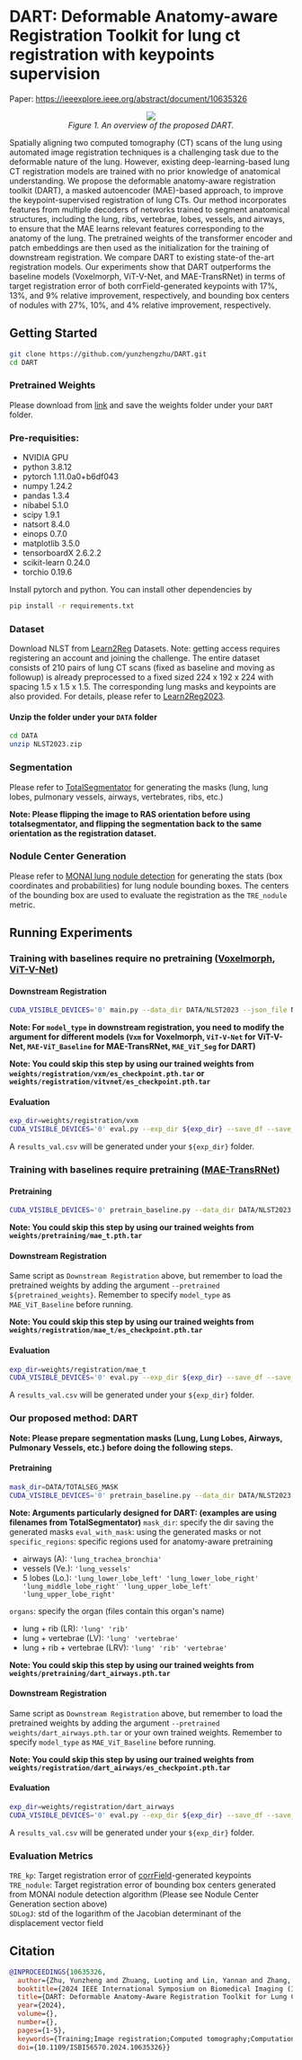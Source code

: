 # DART: Deformable Anatomy-aware Registration Toolkit for lung ct registration with keypoints supervision
Paper: https://ieeexplore.ieee.org/abstract/document/10635326
<p align="center">
    <img src="figs/overview.png"/> <br />
    <em> 
    Figure 1. An overview of the proposed DART.
    </em>
</p>

Spatially aligning two computed tomography (CT) scans of the lung using automated image registration techniques is a challenging task due to the deformable nature of the lung. However, existing deep-learning-based lung CT registration models are trained with no prior knowledge of anatomical understanding. We propose the deformable anatomy-aware registration toolkit (DART), a masked autoencoder (MAE)-based approach, to improve the keypoint-supervised registration of lung CTs. Our method incorporates features from multiple decoders of networks trained to segment anatomical structures, including the lung, ribs, vertebrae, lobes, vessels, and airways, to ensure that the MAE learns relevant features corresponding to the anatomy of the lung. The pretrained weights of the transformer encoder and patch embeddings are then used as the initialization for the training of downstream registration. We compare DART to existing state-of the-art registration models. Our experiments show that DART outperforms the baseline models (Voxelmorph, ViT-V-Net, and MAE-TransRNet) in terms of target registration error of both corrField-generated keypoints with 17%, 13%, and 9% relative improvement, respectively, and bounding box centers of nodules with 27%, 10%, and 4% relative improvement, respectively.

## Getting Started
```bash
git clone https://github.com/yunzhengzhu/DART.git
cd DART
```
### Pretrained Weights 
Please download from [link](https://drive.google.com/drive/folders/1YVV1BAR6xSVu07Hsqdpw7rLioRqvvOzx?usp=drive_link) and save the weights folder under your `DART` folder.

### Pre-requisities:
- NVIDIA GPU
- python 3.8.12
- pytorch 1.11.0a0+b6df043
- numpy 1.24.2
- pandas 1.3.4
- nibabel 5.1.0
- scipy 1.9.1
- natsort 8.4.0
- einops 0.7.0
- matplotlib 3.5.0
- tensorboardX 2.6.2.2
- scikit-learn 0.24.0
- torchio 0.19.6

Install pytorch and python. You can install other dependencies by
```bash
pip install -r requirements.txt
``` 

### Dataset

Download NLST from [Learn2Reg](https://learn2reg.grand-challenge.org/Datasets/) Datasets. Note: getting access requires registering an account and joining the challenge. The entire dataset consists of 210 pairs of lung CT scans (fixed as baseline and moving as followup) is already preprocessed to a fixed sized 224 x 192 x 224 with spacing 1.5 x 1.5 x 1.5. The corresponding lung masks and keypoints are also provided. For details, please refer to [Learn2Reg2023](https://learn2reg.grand-challenge.org/learn2reg-2023/).

#### Unzip the folder under your `DATA` folder
```bash
cd DATA
unzip NLST2023.zip
```
### Segmentation
Please refer to [TotalSegmentator](https://github.com/wasserth/TotalSegmentator) for generating the masks (lung, lung lobes, pulmonary vessels, airways, vertebrates, ribs, etc.)

**Note: Please flipping the image to RAS orientation before using totalsegmentator, and flipping the segmentation back to the same orientation as the registration dataset.**

### Nodule Center Generation

Please refer to [MONAI lung nodule detection](https://catalog.ngc.nvidia.com/orgs/nvidia/teams/monaitoolkit/models/monai_lung_nodule_ct_detection) for generating the stats (box coordinates and probabilities) for lung nodule bounding boxes. The centers of the bounding box are used to evaluate the registration as the `TRE_nodule` metric.


## Running Experiments
### Training with baselines require no pretraining ([Voxelmorph](https://github.com/voxelmorph/voxelmorph), [ViT-V-Net](https://github.com/junyuchen245/ViT-V-Net_for_3D_Image_Registration_Pytorch))
#### Downstream Registration
```bash
CUDA_VISIBLE_DEVICES='0' main.py --data_dir DATA/NLST2023 --json_file NLST_dataset.json --result_dir exp --exp_name test --mind_feature --preprocess --use_scaler --downsample 2 --model_type 'Vxm' --loss 'TRE' --loss_weight 1.0 --diff --opt 'adam' --lr 1e-4 --sche 'lambdacosine' --max_epoch 300.0 --lrf 0.01 --batch_size 1 --epochs 300 --seed 1234 --es --es_warmup 0 --es_patience 300 --es_criterion 'TRE' --log --print_every 10
```

**Note: For `model_type` in downstream registration, you need to modify the argument for different models (`Vxm` for Voxelmorph, `ViT-V-Net` for ViT-V-Net, `MAE-ViT_Baseline` for MAE-TransRNet, `MAE_ViT_Seg` for DART)**

**Note: You could skip this step by using our trained weights from `weights/registration/vxm/es_checkpoint.pth.tar` or `weights/registration/vitvnet/es_checkpoint.pth.tar`**

#### Evaluation
```bash
exp_dir=weights/registration/vxm
CUDA_VISIBLE_DEVICES='0' eval.py --exp_dir ${exp_dir} --save_df --save_warped --eval_diff --mode val
```
A `results_val.csv` will be generated under your `${exp_dir}` folder.

### Training with baselines require pretraining ([MAE-TransRNet](https://github.com/XinXiao101/MAE-TransRNet/tree/main))
#### Pretraining
```bash
CUDA_VISIBLE_DEVICES='0' pretrain_baseline.py --data_dir DATA/NLST2023 --json_file NLST_dataset.json --result_dir exp --exp_name pt_test --preprocess --use_scaler --mind_feature --downsample 8 --model_type 'MAE_ViT' --loss 'MSE' --loss_weight 1.0 --opt 'adam' --lr 1e-4 --sche 'lambdacosine' --max_epoch 300.0 --lrf 0.01 --batch_size 1 --epochs 1 --seed 1234 --es --es_warmup 0 --es_patience 300 --es_criterion 'MSE' --log --print_every 10
```

**Note: You could skip this step by using our trained weights from `weights/pretraining/mae_t.pth.tar`**

#### Downstream Registration
Same script as `Downstream Registration` above, but remember to load the pretrained weights by adding the argument `--pretrained ${pretrained_weights}`. Remember to specify `model_type` as `MAE_ViT_Baseline` before running.

**Note: You could skip this step by using our trained weights from `weights/registration/mae_t/es_checkpoint.pth.tar`**

#### Evaluation
```bash
exp_dir=weights/registration/mae_t
CUDA_VISIBLE_DEVICES='0' eval.py --exp_dir ${exp_dir} --save_df --save_warped --eval_diff --mode val
```
A `results_val.csv` will be generated under your `${exp_dir}` folder.

### Our proposed method: DART
**Note: Please prepare segmentation masks (Lung, Lung Lobes, Airways, Pulmonary Vessels, etc.) before doing the following steps.** 

#### Pretraining
```bash
mask_dir=DATA/TOTALSEG_MASK
CUDA_VISIBLE_DEVICES='0' pretrain_baseline.py --data_dir DATA/NLST2023 --json_file NLST_dataset.json --result_dir exp --exp_name pt_test --preprocess --use_scaler --mind_feature --downsample 8 --model_type 'MAE_ViT_Seg' --loss 'MSE' 'Seg_MSE' --loss_weight 1.0 1.0 --opt 'adam' --lr 1e-4 --sche 'lambdacosine' --max_epoch 300.0 --lrf 0.01 --batch_size 1 --epochs 1 --seed 1234 --es --es_warmup 0 --es_patience 300 --es_criterion 'MSE' --log --print_every 10 --mask_dir ${mask_dir} --eval_with_mask --specific_regions 'lung_trachea_bronchia'
```
**Note: Arguments particularly designed for DART: (examples are using filenames from TotalSegmentator)**
`mask_dir`: specify the dir saving the generated masks
`eval_with_mask`: using the generated masks or not
`specific_regions`: specific regions used for anatomy-aware pretraining
- airways (A): `'lung_trachea_bronchia'`
- vessels (Ve.): `'lung_vessels'`
- 5 lobes (Lo.): `'lung_lower_lobe_left' 'lung_lower_lobe_right' 'lung_middle_lobe_right' 'lung_upper_lobe_left' 'lung_upper_lobe_right'`

`organs`: specify the organ (files contain this organ\'s name)
- lung + rib (LR): `'lung' 'rib'`
- lung + vertebrae (LV): `'lung' 'vertebrae'`
- lung + rib + vertebrae (LRV): `'lung' 'rib' 'vertebrae'`

**Note: You could skip this step by using our trained weights from `weights/pretraining/dart_airways.pth.tar`**

#### Downstream Registration
Same script as `Downstream Registration` above, but remember to load the pretrained weights by adding the argument `--pretrained weights/dart_airways.pth.tar` or your own trained weights. Remember to specify `model_type` as `MAE_ViT_Baseline` before running.

**Note: You could skip this step by using our trained weights from `weights/registration/dart_airways/es_checkpoint.pth.tar`**

#### Evaluation
```bash
exp_dir=weights/registration/dart_airways
CUDA_VISIBLE_DEVICES='0' eval.py --exp_dir ${exp_dir} --save_df --save_warped --eval_diff --mode val
```
A `results_val.csv` will be generated under your `${exp_dir}` folder.

### Evaluation Metrics
`TRE_kp`: Target registration error of [corrField](https://github.com/multimodallearning/Lung250M-4B/tree/main/corrfield)-generated keypoints <br/>
`TRE_nodule`: Target registration error of bounding box centers generated from MONAI nodule detection algorithm (Please see Nodule Center Generation section above) <br/>
`SDLogJ`: std of the logarithm of the Jacobian determinant of the displacement vector field <br/>


## Citation
```bibtex
@INPROCEEDINGS{10635326,
  author={Zhu, Yunzheng and Zhuang, Luoting and Lin, Yannan and Zhang, Tengyue and Tabatabaei, Hossein and Aberle, Denise R and Prosper, Ashley E and Chien, Aichi and Hsu, William},
  booktitle={2024 IEEE International Symposium on Biomedical Imaging (ISBI)}, 
  title={DART: Deformable Anatomy-Aware Registration Toolkit for Lung CT Registration with Keypoints Supervision}, 
  year={2024},
  volume={},
  number={},
  pages={1-5},
  keywords={Training;Image registration;Computed tomography;Computational modeling;Lung;Brain modeling;Transformers;Lung image registration;Masked Autoencoder;Anatomy-Aware Pretraining},
  doi={10.1109/ISBI56570.2024.10635326}}
```
